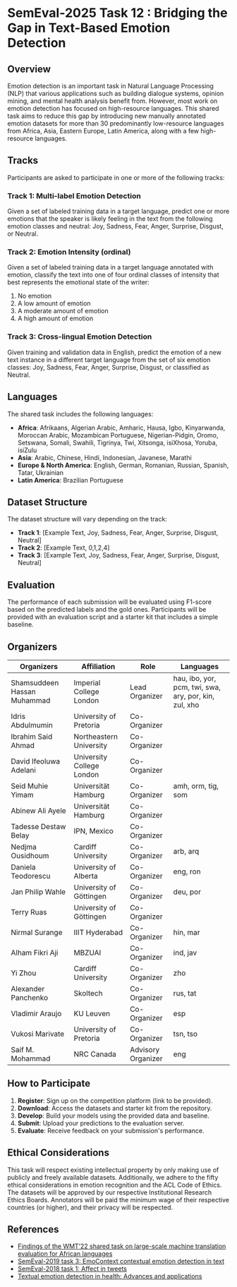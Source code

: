 # SemEval-2025 Task 12 : Bridging the Gap in Text-Based Emotion Detection

## Overview

Emotion detection is an important task in Natural Language Processing (NLP) that various applications such as building dialogue systems, opinion mining, and mental health analysis benefit from. However, most work on emotion detection has focused on high-resource languages. This shared task aims to reduce this gap by introducing new manually annotated emotion datasets for more than 30 predominantly low-resource languages from Africa, Asia, Eastern Europe, Latin America, along with a few high-resource languages.

## Tracks

Participants are asked to participate in one or more of the following tracks:

### Track 1: Multi-label Emotion Detection

Given a set of labeled training data in a target language, predict one or more emotions that the speaker is likely feeling in the text from the following emotion classes and neutral: Joy, Sadness, Fear, Anger, Surprise, Disgust, or Neutral.

### Track 2: Emotion Intensity (ordinal)

Given a set of labeled training data in a target language annotated with emotion, classify the text into one of four ordinal classes of intensity that best represents the emotional state of the writer:
1. No emotion
2. A low amount of emotion
3. A moderate amount of emotion
4. A high amount of emotion

### Track 3: Cross-lingual Emotion Detection

Given training and validation data in English, predict the emotion of a new text instance in a different target language from the set of six emotion classes: Joy, Sadness, Fear, Anger, Surprise, Disgust, or classified as Neutral.

## Languages

The shared task includes the following languages:

- **Africa**: Afrikaans, Algerian Arabic, Amharic, Hausa, Igbo, Kinyarwanda, Moroccan Arabic, Mozambican Portuguese, Nigerian-Pidgin, Oromo, Setswana, Somali, Swahili, Tigrinya, Twi, Xitsonga, isiXhosa, Yoruba, isiZulu
- **Asia**: Arabic, Chinese, Hindi, Indonesian, Javanese, Marathi
- **Europe & North America**: English, German, Romanian, Russian, Spanish, Tatar, Ukrainian
- **Latin America**: Brazilian Portuguese


## Dataset Structure

The dataset structure will vary depending on the track:

- **Track 1**: [Example Text, Joy, Sadness, Fear, Anger, Surprise, Disgust, Neutral]
- **Track 2**: [Example Text, 0,1,2,4]
- **Track 3**: [Example Text, Joy, Sadness, Fear, Anger, Surprise, Disgust, Neutral]

## Evaluation

The performance of each submission will be evaluated using F1-score based on the predicted labels and the gold ones. Participants will be provided with an evaluation script and a starter kit that includes a simple baseline.

## Organizers

| Organizers                   | Affiliation                 | Role              | Languages                                |
|------------------------------|-----------------------------|-------------------|------------------------------------------|
| Shamsuddeen Hassan Muhammad  | Imperial College London     | Lead Organizer    | hau, ibo, yor, pcm, twi, swa, ary, por, kin, zul, xho |
| Idris Abdulmumin             | University of Pretoria      | Co-Organizer      |                                          |
| Ibrahim Said Ahmad           | Northeastern University     | Co-Organizer      |                                          |
| David Ifeoluwa Adelani       | University College London   | Co-Organizer      |                                          |
| Seid Muhie Yimam             | Universität Hamburg         | Co-Organizer      | amh, orm, tig, som                       |
| Abinew Ali Ayele             | Universität Hamburg         | Co-Organizer      |                                          |
| Tadesse Destaw Belay         | IPN, Mexico                 | Co-Organizer      |                                          |
| Nedjma Ousidhoum             | Cardiff University          | Co-Organizer      | arb, arq                                 |
| Daniela Teodorescu           | University of Alberta       | Co-Organizer      | eng, ron                                 |
| Jan Philip Wahle             | University of Göttingen     | Co-Organizer      | deu, por                                 |
| Terry Ruas                   | University of Göttingen     | Co-Organizer      |                                          |
| Nirmal Surange               | IIIT Hyderabad              | Co-Organizer      | hin, mar                                 |
| Alham Fikri Aji              | MBZUAI                      | Co-Organizer      | ind, jav                                 |
| Yi Zhou                      | Cardiff University          | Co-Organizer      | zho                                      |
| Alexander Panchenko          | Skoltech                    | Co-Organizer      | rus, tat                                 |
| Vladimir Araujo              | KU Leuven                   | Co-Organizer      | esp                                      |
| Vukosi Marivate              | University of Pretoria      | Co-Organizer      | tsn, tso                                 |
| Saif M. Mohammad             | NRC Canada                  | Advisory Organizer| eng                                      |

## How to Participate

1. **Register**: Sign up on the competition platform (link to be provided).
2. **Download**: Access the datasets and starter kit from the repository.
3. **Develop**: Build your models using the provided data and baseline.
4. **Submit**: Upload your predictions to the evaluation server.
5. **Evaluate**: Receive feedback on your submission's performance.

## Ethical Considerations

This task will respect existing intellectual property by only making use of publicly and freely available datasets. Additionally, we adhere to the fifty ethical considerations in emotion recognition and the ACL Code of Ethics. The datasets will be approved by our respective Institutional Research Ethics Boards. Annotators will be paid the minimum wage of their respective countries (or higher), and their privacy will be respected.

## References

- [Findings of the WMT’22 shared task on large-scale machine translation evaluation for African languages](https://aclanthology.org/2022.wmt-1.72)
- [SemEval-2019 task 3: EmoContext contextual emotion detection in text](https://doi.org/10.18653/v1/S19-2005)
- [SemEval-2018 task 1: Affect in tweets](https://doi.org/10.18653/v1/S18-1001)
- [Textual emotion detection in health: Advances and applications](http://arxiv.org/abs/2109.08256)
